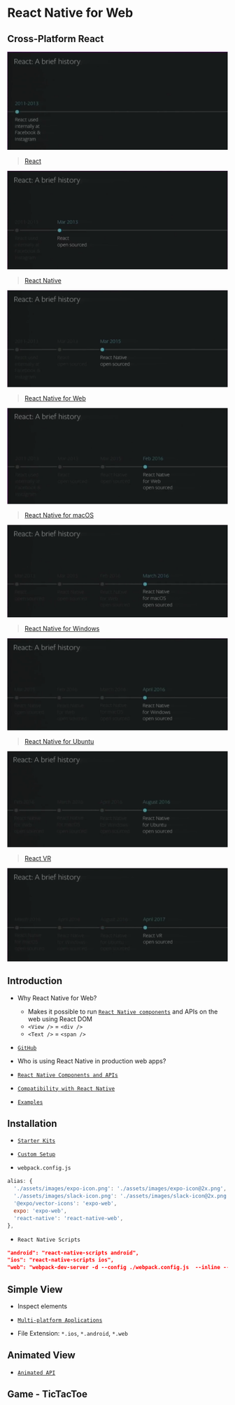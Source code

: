 # React Native for Web

## Cross-Platform React

![React](screenshots/2011-2013.png)

> [React](https://reactjs.org/)

![React](screenshots/2013-03.png)

> [React Native](https://facebook.github.io/react-native/)

![React Native](screenshots/2015-03.png)

> [React Native for Web](https://github.com/necolas/react-native-web)

![React Native for Web](screenshots/2016-02.png)

> [React Native for macOS](https://github.com/ptmt/react-native-macos)

![React Native for macOS](screenshots/2016-03.png)

> [React Native for Windows](https://github.com/Microsoft/react-native-windows)

![React Native for Windows](screenshots/2016-04.png)

> [React Native for Ubuntu](https://github.com/CanonicalLtd/react-native/blob/ubuntu/README-ubuntu.md)

![React Native for Ubuntu](screenshots/2016-08.png)

> [React VR](https://facebook.github.io/react-360/)

![React VR](screenshots/2017-04.png)

## Introduction

- Why React Native for Web?
	- Makes it possible to run [`React Native components`](https://facebook.github.io/react-native/docs/components-and-apis.html) and APIs on the web using React DOM
	- `<View />` = `<div />`
	- `<Text />` = `<span />`

- [`GitHub`](https://github.com/necolas/react-native-web#react-native-for-web)

- Who is using React Native in production web apps?

- [`React Native Components and APIs`](https://facebook.github.io/react-native/docs/components-and-apis.html)

- [`Compatibility with React Native`](https://github.com/necolas/react-native-web#compatibility-with-react-native)

- [`Examples`](http://necolas.github.io/react-native-web/examples/)

## Installation

- [`Starter Kits`](https://github.com/necolas/react-native-web/blob/master/packages/website/guides/getting-started.md#starter-kits)

- [`Custom Setup`](https://github.com/necolas/react-native-web/blob/master/packages/website/guides/getting-started.md#configuring-a-module-bundler)

- `webpack.config.js`

```javascript
alias: {
  './assets/images/expo-icon.png': './assets/images/expo-icon@2x.png',
  './assets/images/slack-icon.png': './assets/images/slack-icon@2x.png',
  '@expo/vector-icons': 'expo-web',
  expo: 'expo-web',
  'react-native': 'react-native-web',
},
```

- `React Native Scripts`

```json
"android": "react-native-scripts android",
"ios": "react-native-scripts ios",
"web": "webpack-dev-server -d --config ./webpack.config.js  --inline --hot --colors --content-base public/ --history-api-fallback",
```

## Simple View

- Inspect elements

- [`Multi-platform Applications`](https://github.com/necolas/react-native-web/blob/master/packages/website/guides/getting-started.md#multi-platform-applications)

- File Extension: `*.ios`, `*.android`, `*.web`

## Animated View

- [`Animated API`](http://necolas.github.io/react-native-web/examples/)

## Game - TicTacToe
